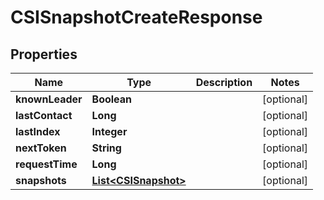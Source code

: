 

# CSISnapshotCreateResponse


## Properties

| Name | Type | Description | Notes |
|------------ | ------------- | ------------- | -------------|
|**knownLeader** | **Boolean** |  |  [optional] |
|**lastContact** | **Long** |  |  [optional] |
|**lastIndex** | **Integer** |  |  [optional] |
|**nextToken** | **String** |  |  [optional] |
|**requestTime** | **Long** |  |  [optional] |
|**snapshots** | [**List&lt;CSISnapshot&gt;**](CSISnapshot.md) |  |  [optional] |




